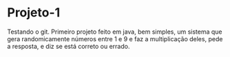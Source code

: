 # Projeto-1
Testando o git.
Primeiro projeto feito em java,
bem simples, um sistema que gera randomicamente números entre 1 e 9 e faz a multiplicação deles,
pede a resposta, e diz se está correto ou errado.
